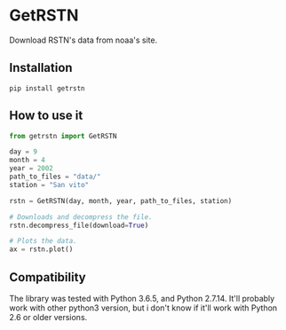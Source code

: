 # GetRSTN
Download RSTN's data from noaa's site. 

## Installation

```console
pip install getrstn
```

## How to use it

```python
from getrstn import GetRSTN

day = 9
month = 4
year = 2002
path_to_files = "data/"
station = "San vito"

rstn = GetRSTN(day, month, year, path_to_files, station)

# Downloads and decompress the file.
rstn.decompress_file(download=True)

# Plots the data.
ax = rstn.plot()
```

## Compatibility
The library was tested with Python 3.6.5, and Python 2.7.14. It'll probably work with other python3 version, but i don't know if it'll work with Python 2.6 or older versions.
